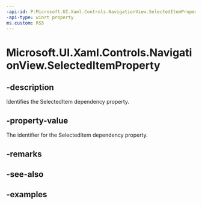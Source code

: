 ```yaml
---
-api-id: P:Microsoft.UI.Xaml.Controls.NavigationView.SelectedItemProperty
-api-type: winrt property
ms.custom: RS5
---
```

<!-- Property syntax.
public DependencyProperty SelectedItemProperty { get; }
-->

# Microsoft.UI.Xaml.Controls.NavigationView.SelectedItemProperty


## -description

Identifies the SelectedItem dependency property.


## -property-value

The identifier for the SelectedItem dependency property.


## -remarks


## -see-also


## -examples


